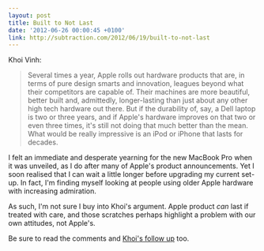 ```yaml
---
layout: post
title: Built to Not Last
date: '2012-06-26 00:00:45 +0100'
link: http://subtraction.com/2012/06/19/built-to-not-last
---
```

Khoi Vinh:

> Several times a year, Apple rolls out hardware products that are, in terms of pure design smarts and innovation, leagues beyond what their competitors are capable of. Their machines are more beautiful, better built and, admittedly, longer-lasting than just about any other high tech hardware out there. But if the durability of, say, a Dell laptop is two or three years, and if Apple's hardware improves on that two or even three times, it's still not doing that much better than the mean. What would be really impressive is an iPod or iPhone that lasts for decades.

I felt an immediate and desperate yearning for the new MacBook Pro when it was unveiled, as I do after many of Apple's product announcements. Yet I soon realised that I can wait a little longer before upgrading my current set-up. In fact, I'm finding myself looking at people using older Apple hardware with increasing admiration.

As such, I'm not sure I buy into Khoi's argument. Apple product *can* last if treated with care, and those scratches perhaps highlight a problem with our own attitudes, not Apple's.

Be sure to read the comments and [Khoi's follow up][1] too.

[1]: http://www.subtraction.com/2012/06/20/follow-up-to-built-to-not-last